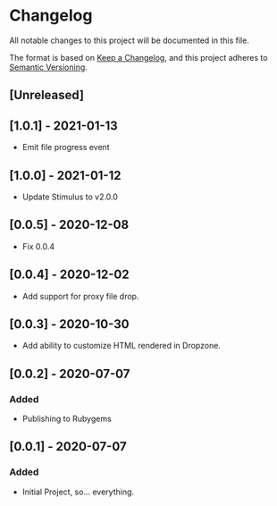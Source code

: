 # Changelog
All notable changes to this project will be documented in this file.

The format is based on [Keep a Changelog](https://keepachangelog.com/en/1.0.0/),
and this project adheres to [Semantic Versioning](https://semver.org/spec/v2.0.0.html).

## [Unreleased]

## [1.0.1] - 2021-01-13
- Emit file progress event

## [1.0.0] - 2021-01-12
- Update Stimulus to v2.0.0

## [0.0.5] - 2020-12-08
- Fix 0.0.4

## [0.0.4] - 2020-12-02
- Add support for proxy file drop.

## [0.0.3] - 2020-10-30
- Add ability to customize HTML rendered in Dropzone.

## [0.0.2] - 2020-07-07
### Added
- Publishing to Rubygems

## [0.0.1] - 2020-07-07
### Added
- Initial Project, so... everything.
